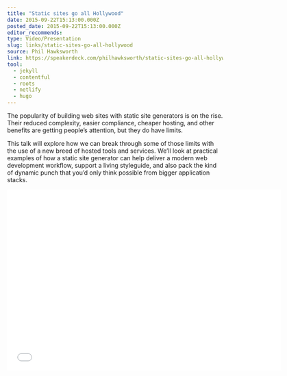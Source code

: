 ```yaml
---
title: "Static sites go all Hollywood"
date: 2015-09-22T15:13:00.000Z
posted_date: 2015-09-22T15:13:00.000Z
editor_recommends:
type: Video/Presentation
slug: links/static-sites-go-all-hollywood
source: Phil Hawksworth
link: https://speakerdeck.com/philhawksworth/static-sites-go-all-hollywood
tool:
  - jekyll
  - contentful
  - roots
  - netlify
  - hugo
---
```

The popularity of building web sites with static site generators is on the rise. Their reduced complexity, easier compliance, cheaper hosting, and other benefits are getting people’s attention, but they do have limits.

This talk will explore how we can break through some of those limits with the use of a new breed of hosted tools and services. We’ll look at practical examples of how a static site generator can help deliver a modern web development workflow, support a living styleguide, and also pack the kind of dynamic punch that you’d only think possible from bigger application stacks.

<iframe class="embedly-embed" src="//cdn.embedly.com/widgets/media.html?src=https%3A%2F%2Fspeakerdeck.com%2Fplayer%2F7ad9a14a9a274c8ea7bd2e3979655862&url=https%3A%2F%2Fspeakerdeck.com%2Fphilhawksworth%2Fstatic-sites-go-all-hollywood&image=https%3A%2F%2Fspeakerd.s3.amazonaws.com%2Fpresentations%2F7ad9a14a9a274c8ea7bd2e3979655862%2Fslide_0.jpg&key=153ee3695ac84c6eba4eaa612b9d157c&type=text%2Fhtml&schema=speakerdeck" width="640" height="423" scrolling="no" frameborder="0" allowfullscreen></iframe>

